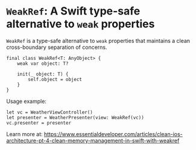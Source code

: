 # `WeakRef`: A Swift type-safe alternative to `weak` properties

`WeakRef` is a type-safe alternative to `weak` properties that maintains a clean cross-boundary separation of concerns. 

```
final class WeakRef<T: AnyObject> {
	weak var object: T?
	
	init(_ object: T) {
		self.object = object
	}
}
```

Usage example:

```
let vc = WeatherViewController()
let presenter = WeatherPresenter(view: WeakRef(vc))
vc.presenter = presenter
```

Learn more at: https://www.essentialdeveloper.com/articles/clean-ios-architecture-pt-4-clean-memory-management-in-swift-with-weakref